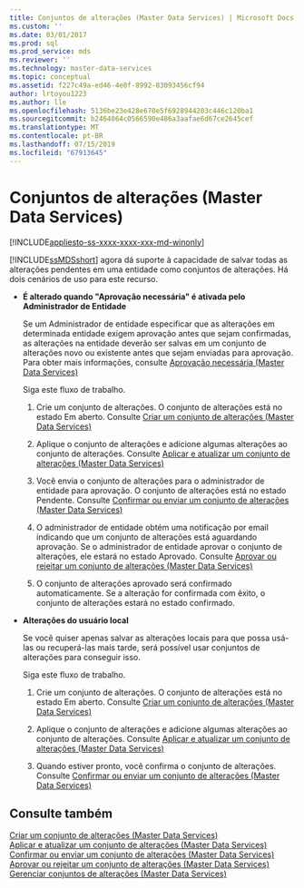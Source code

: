 ```yaml
---
title: Conjuntos de alterações (Master Data Services) | Microsoft Docs
ms.custom: ''
ms.date: 03/01/2017
ms.prod: sql
ms.prod_service: mds
ms.reviewer: ''
ms.technology: master-data-services
ms.topic: conceptual
ms.assetid: f227c49a-ed46-4e0f-8992-83093456cf94
author: lrtoyou1223
ms.author: lle
ms.openlocfilehash: 5136be23e428e670e5f6928944203c446c120ba1
ms.sourcegitcommit: b2464064c0566590e486a3aafae6d67ce2645cef
ms.translationtype: MT
ms.contentlocale: pt-BR
ms.lasthandoff: 07/15/2019
ms.locfileid: "67913645"
---
```

# <a name="changesets-master-data-services"></a>Conjuntos de alterações (Master Data Services)

[!INCLUDE[appliesto-ss-xxxx-xxxx-xxx-md-winonly](../includes/appliesto-ss-xxxx-xxxx-xxx-md-winonly.md)]

  [!INCLUDE[ssMDSshort](../includes/ssmdsshort-md.md)] agora dá suporte à capacidade de salvar todas as alterações pendentes em uma entidade como conjuntos de alterações. Há dois cenários de uso para este recurso.  
  
-   **É alterado quando "Aprovação necessária" é ativada pelo Administrador de Entidade**  
  
     Se um Administrador de entidade especificar que as alterações em determinada entidade exigem aprovação antes que sejam confirmadas, as alterações na entidade deverão ser salvas em um conjunto de alterações novo ou existente antes que sejam enviadas para aprovação.  Para obter mais informações, consulte [Aprovação necessária &#40;Master Data Services&#41;](../master-data-services/approval-required-master-data-services.md)  
  
     Siga este fluxo de trabalho.  
  
    1.  Crie um conjunto de alterações. O conjunto de alterações está no estado Em aberto. Consulte [Criar um conjunto de alterações &#40;Master Data Services&#41;](../master-data-services/create-a-changeset-master-data-services.md)  
  
    2.  Aplique o conjunto de alterações e adicione algumas alterações ao conjunto de alterações. Consulte [Aplicar e atualizar um conjunto de alterações &#40;Master Data Services&#41;](../master-data-services/apply-and-update-a-changeset-master-data-services.md)  
  
    3.  Você envia o conjunto de alterações para o administrador de entidade para aprovação. O conjunto de alterações está no estado Pendente. Consulte [Confirmar ou enviar um conjunto de alterações &#40;Master Data Services&#41;](../master-data-services/commit-or-submit-a-changeset-master-data-services.md)  
  
    4.  O administrador de entidade obtém uma notificação por email indicando que um conjunto de alterações está aguardando aprovação. Se o administrador de entidade aprovar o conjunto de alterações, ele estará no estado Aprovado. Consulte [Aprovar ou rejeitar um conjunto de alterações &#40;Master Data Services&#41;](../master-data-services/approve-or-reject-a-changeset-master-data-services.md)  
  
    5.  O conjunto de alterações aprovado será confirmado automaticamente. Se a alteração for confirmada com êxito, o conjunto de alterações estará no estado confirmado.  
  
-   **Alterações do usuário local**  
  
     Se você quiser apenas salvar as alterações locais para que possa usá-las ou recuperá-las mais tarde, será possível usar conjuntos de alterações para conseguir isso.  
  
     Siga este fluxo de trabalho.  
  
    1.  Crie um conjunto de alterações. O conjunto de alterações está no estado Em aberto. Consulte [Criar um conjunto de alterações &#40;Master Data Services&#41;](../master-data-services/create-a-changeset-master-data-services.md)  
  
    2.  Aplique o conjunto de alterações e adicione algumas alterações ao conjunto de alterações. Consulte [Aplicar e atualizar um conjunto de alterações &#40;Master Data Services&#41;](../master-data-services/apply-and-update-a-changeset-master-data-services.md)  
  
    3.  Quando estiver pronto, você confirma o conjunto de alterações. Consulte [Confirmar ou enviar um conjunto de alterações &#40;Master Data Services&#41;](../master-data-services/commit-or-submit-a-changeset-master-data-services.md)  
  
## <a name="see-also"></a>Consulte também  
 [Criar um conjunto de alterações &#40;Master Data Services&#41;](../master-data-services/create-a-changeset-master-data-services.md)   
 [Aplicar e atualizar um conjunto de alterações &#40;Master Data Services&#41;](../master-data-services/apply-and-update-a-changeset-master-data-services.md)   
 [Confirmar ou enviar um conjunto de alterações &#40;Master Data Services&#41;](../master-data-services/commit-or-submit-a-changeset-master-data-services.md)   
 [Aprovar ou rejeitar um conjunto de alterações &#40;Master Data Services&#41;](../master-data-services/approve-or-reject-a-changeset-master-data-services.md)   
 [Gerenciar conjuntos de alterações &#40;Master Data Services&#41;](../master-data-services/manage-changesets-master-data-services.md)  
  
  
